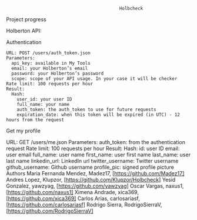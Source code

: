                                                Holbcheck
Project progress 

Holberton API:

  Authentication

    URL: POST /users/auth_token.json
    Parameters:
      api_key: available in My Tools
      email: your Holberton’s email
      password: your Holberton’s password
      scope: scope of your API usage. In your case it will be checker
    Rate limit: 100 requests per hour
    Result:
      Hash:
        user_id: your user ID
        full_name: your name
        auth_token: the auth_token to use for future requests
        expiration_date: when this token will be expired (in UTC) - 12 hours from the request

  Get my profile
  
  URL: GET /users/me.json
  Parameters:
    auth_token: from the authentication request
    Rate limit: 100 requests per hour
  Result:
    Hash:
      id: user ID
      email: user email
      full_name: user name
      first_name: user first name
      last_name: user last name
      linkedin_url: LinkedIn url
      twitter_username: Twitter username
      github_username: Github username
      profile_pic: signed profile picture
Authors
  Maria Fernanda Mendez, Madez17, [https://github.com/Madez17]
  Andres Lopez, Klupzor, [https://github.com/Klupzor/Holbcheck]
  Yesid Gonzalez,  yawzyag, [https://github.com/yawzyag]
  Oscar Vargas,  naxus1, [https://github.com/naxus1]
  Ximena Andrade, xica369, [https://github.com/xica369]
  Carlos Arias, carlosariasf, [https://github.com/carlosariasf]
  Rodrigo Sierra, RodrigoSierraV,[https://github.com/RodrigoSierraV] 
